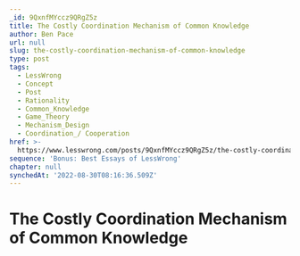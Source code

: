 ```yaml
---
_id: 9QxnfMYccz9QRgZ5z
title: The Costly Coordination Mechanism of Common Knowledge
author: Ben Pace
url: null
slug: the-costly-coordination-mechanism-of-common-knowledge
type: post
tags:
  - LessWrong
  - Concept
  - Post
  - Rationality
  - Common_Knowledge
  - Game_Theory
  - Mechanism_Design
  - Coordination_/ Cooperation
href: >-
  https://www.lesswrong.com/posts/9QxnfMYccz9QRgZ5z/the-costly-coordination-mechanism-of-common-knowledge
sequence: 'Bonus: Best Essays of LessWrong'
chapter: null
synchedAt: '2022-08-30T08:16:36.509Z'
---
```


# The Costly Coordination Mechanism of Common Knowledge

